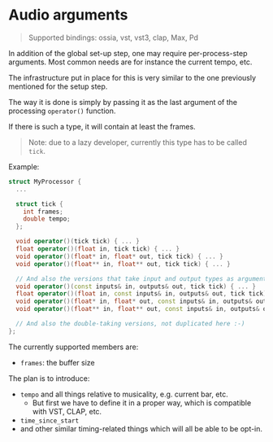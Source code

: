 # Audio arguments

> Supported bindings: ossia, vst, vst3, clap, Max, Pd

In addition of the global set-up step, one may require per-process-step arguments.
Most common needs are for instance the current tempo, etc.

The infrastructure put in place for this is very similar to the one previously mentioned for 
the setup step.

The way it is done is simply by passing it as the last argument of the processing `operator()` function.

If there is such a type, it will contain at least the frames.

> Note: due to a lazy developer, currently this type has to be called `tick`.

Example:

```cpp
struct MyProcessor {
  ...

  struct tick {
    int frames;
    double tempo;
  };

  void operator()(tick tick) { ... }
  float operator()(float in, tick tick) { ... }
  void operator()(float* in, float* out, tick tick) { ... }
  void operator()(float** in, float** out, tick tick) { ... }

  // And also the versions that take input and output types as arguments
  void operator()(const inputs& in, outputs& out, tick tick) { ... }
  float operator()(float in, const inputs& in, outputs& out, tick tick) { ... }
  void operator()(float* in, float* out, const inputs& in, outputs& out, tick tick) { ... }
  void operator()(float** in, float** out, const inputs& in, outputs& out, tick tick) { ... }

  // And also the double-taking versions, not duplicated here :-)
};
```

The currently supported members are: 

- `frames`: the buffer size

The plan is to introduce: 

- `tempo` and all things relative to musicality, e.g. current bar, etc. 
  - But first we have to define it in a proper way, which is compatible with VST, CLAP, etc.
- `time_since_start`
- and other similar timing-related things which will all be able to be opt-in.
